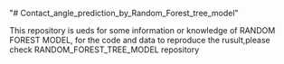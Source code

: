"# Contact_angle_prediction_by_Random_Forest_tree_model" 


This repository is ueds for some information or knowledge of RANDOM FOREST MODEL, for the code and data to reproduce the rusult,please check RANDOM_FOREST_TREE_MODEL repository
